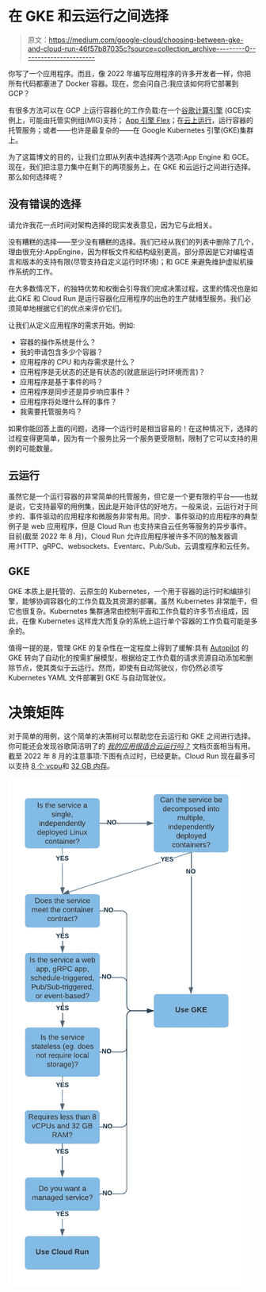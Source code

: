 # 在 GKE 和云运行之间选择

> 原文：<https://medium.com/google-cloud/choosing-between-gke-and-cloud-run-46f57b87035c?source=collection_archive---------0----------------------->

你写了一个应用程序。而且，像 2022 年编写应用程序的许多开发者一样，你把所有代码都塞进了 Docker 容器。现在，您会问自己:我应该如何将它部署到 GCP？

有很多方法可以在 GCP 上运行容器化的工作负载:在一个[谷歌计算引擎](https://cloud.google.com/compute) (GCE)实例上，可能由托管实例组(MIG)支持； [App 引擎 Flex](https://cloud.google.com/appengine/docs/flexible)；在[云上运行](https://cloud.google.com/run)，运行容器的托管服务；或者——也许是最复杂的——在 Google Kubernetes 引擎(GKE)集群上。

为了这篇博文的目的，让我们立即从列表中选择两个选项:App Engine 和 GCE。现在，我们把注意力集中在剩下的两项服务上，在 GKE 和云运行之间进行选择。那么如何选择呢？

## 没有错误的选择

请允许我花一点时间对架构选择的现实发表意见，因为它与此相关。

没有糟糕的选择——至少没有糟糕的选择。我们已经从我们的列表中删除了几个，理由很充分:AppEngine，因为样板文件和结构级别更高，部分原因是它对编程语言和版本的支持有限(尽管支持自定义运行时环境)；和 GCE 来避免维护虚拟机操作系统的工作。

在大多数情况下，的独特优势和权衡会引导我们完成决策过程，这里的情况也是如此:GKE 和 Cloud Run 是运行容器化应用程序的出色的生产就绪型服务。我们必须简单地根据它们的优点来评价它们。

让我们从定义应用程序的需求开始。例如:

*   容器的操作系统是什么？
*   我的申请包含多少个容器？
*   应用程序的 CPU 和内存需求是什么？
*   应用程序是无状态的还是有状态的(就底层运行时环境而言)？
*   应用程序是基于事件的吗？
*   应用程序是同步还是异步响应事件？
*   应用程序将处理什么样的事件？
*   我需要托管服务吗？

如果你能回答上面的问题，选择一个运行时是相当容易的！在这种情况下，选择的过程变得更简单，因为有一个服务比另一个服务更受限制，限制了它可以支持的用例的可能数量。

## 云运行

虽然它是一个运行容器的非常简单的托管服务，但它是一个更有限的平台——也就是说，它支持最窄的用例集，因此是开始评估的好地方。一般来说，云运行对于同步的、事件驱动的应用程序和微服务非常有用。同步、事件驱动的应用程序的典型例子是 web 应用程序，但是 Cloud Run 也支持来自云任务等服务的异步事件。目前(截至 2022 年 8 月)，Cloud Run 允许应用程序被许多不同的触发器调用:HTTP、gRPC、websockets、Eventarc、Pub/Sub、云调度程序和云任务。

## GKE

GKE 本质上是托管的、云原生的 Kubernetes，一个用于容器的运行时和编排引擎，能够协调容器化的工作负载及其资源的部署。虽然 Kubernetes 非常能干，但它也很复杂。Kubernetes 集群通常由控制平面和工作负载的许多节点组成，因此，在像 Kubernetes 这样庞大而复杂的系统上运行单个容器的工作负载可能是多余的。

值得一提的是，管理 GKE 的复杂性在一定程度上得到了缓解:具有 [Autopilot](https://cloud.google.com/kubernetes-engine/docs/concepts/autopilot-overview) 的 GKE 转向了自动化的按需扩展模型，根据给定工作负载的请求资源自动添加和删除节点，使其类似于云运行。然而，即使有自动驾驶仪，你仍然必须写 Kubernetes YAML 文件部署到 GKE 与自动驾驶仪。

# 决策矩阵

对于简单的用例，这个简单的决策树可以帮助您在云运行和 GKE 之间进行选择。你可能还会发现谷歌简洁明了的 [*我的应用很适合云运行吗？*](https://cloud.google.com/run/docs/fit-for-run) 文档页面相当有用。截至 2022 年 8 月的注意事项:下图有点过时，已经更新。Cloud Run 现在最多可以支持 [8 个 vcpu](https://cloud.google.com/run/docs/configuring/cpu#setting)和 [32 GB 内存](https://cloud.google.com/run/docs/configuring/memory-limits#max)。

![](img/d57b9f1b76e5d9cd863e9f87eb3146f6.png)